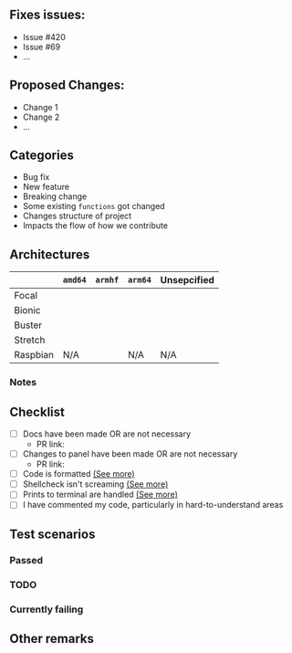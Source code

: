 <!--Heya! Thanks for the PR. Please fill out this short little form below to help us review this faster-->

## Fixes issues: 
- Issue #420
- Issue #69
- ...

## Proposed Changes:
- Change 1
- Change 2
- ...

## Categories
<!-- DELTE WHICHEVER BULLET DOES NOT APPLY -->
- Bug fix <!-- non-breaking change which fixes an issue -->
- New feature <!-- non-breaking change which adds functionality -->
- Breaking change <!-- fix or feature that would cause existing functionality to not work as expected -->
- Some existing `functions` got changed <!-- e.g. `utils`, `os`, `apt`, `ask`, etc. -->
- Changes structure of project <!-- major rewrites, large directory changes, etc. -->
- Impacts the flow of how we contribute <!-- IDE changes, `.github` dir, etc. -->

## Architectures
<!--
Please use these emojis here to fill the table below. It will nicely auto-format with spacing, don't worry
Leave empty wherever you do not know / have not tested
✅ = Runs succesfully
⚠️ = Does not work but is handled
❌ = Broken / not working
-->
|   			| `amd64` 	| `armhf` 	| `arm64` 	| Unsepcified 	|
|--------		|-------- 	|-------- 	|-------- 	|----------		|
| Focal 		|			|			|			|				|
| Bionic		|			|			|			|				|
| Buster		|			|			|			|				|
| Stretch		|			|			|			|				|
| Raspbian  	|	N/A		|			|	N/A		|	N/A			|

### Notes
<!-- Optional, in case you'd like to elaborate on some case in the table above -->

## Checklist
<!-- Please note that we also require you to check the CONTRIBUTORS.md file, this is just a short list-->
- [ ] Docs have been made OR are not necessary
    - PR link: 
- [ ] Changes to panel have been made OR are not necessary
    - PR link: 
- [ ] Code is formatted [(See more)](https://github.com/swizzin/swizzin/blob/master/CONTRIBUTING.md#editor-plugins-and-tooling)
- [ ] Shellcheck isn't screaming [(See more)](https://github.com/swizzin/swizzin/blob/master/CONTRIBUTING.md#editor-plugins-and-tooling)
- [ ] Prints to terminal are handled [(See more)](https://github.com/swizzin/swizzin/blob/master/CONTRIBUTING.md#printing-into-the-terminal)
- [ ] I have commented my code, particularly in hard-to-understand areas

## Test scenarios
<!-- Please let us know what has been done or anything else that works/doesn't. Feel free to copy-paste these into the sections below.

- Fresh app install without nginx
    - With only one user
    - With multiple users present
- Fresh Install with nginx present nginx
    - With only one user
    - With multiple users present
- Fresh install and nginx install afterwards
    - With only one user
    - With multiple users present
- Update from version in master
- Upgrade from version in master
- Password gets changed from `box` in app
- User removal from `box` acting on app
- New user in `box` gets added to app
- Sysinfo compatibility
    - Info washed
    - Content available
-->
### Passed

### TODO

### Currently failing

## Other remarks


